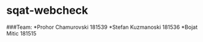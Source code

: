 # sqat-webcheck

###Team:
*Prohor 	Chamurovski 	181539
*Stefan 	Kuzmanoski	181536
*Bojat 	Mitic 		181515
